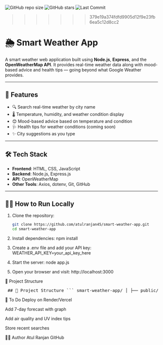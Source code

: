 
![GitHub repo size](https://img.shields.io/github/repo-size/atulranjan45/smart-weather-app)
![GitHub stars](https://img.shields.io/github/stars/atulranjan45/smart-weather-app?style=social)
![Last Commit](https://img.shields.io/github/last-commit/atulranjan45/smart-weather-app)

>>>>>>> 379e19a374fdfd9905d12f9e23fb6ea5c12d8cc2
# 🌦️ Smart Weather App

A smart weather web application built using **Node.js**, **Express**, and the **OpenWeatherMap API**. It provides real-time weather data along with mood-based advice and health tips — going beyond what Google Weather provides.

---

## 🚀 Features

- 🔍 Search real-time weather by city name
- 🌡️ Temperature, humidity, and weather condition display
- 😊 Mood-based advice based on temperature and condition
- 🩺 Health tips for weather conditions (coming soon)
- ✨ City suggestions as you type

---

## 🛠️ Tech Stack

- **Frontend**: HTML, CSS, JavaScript
- **Backend**: Node.js, Express.js
- **API**: OpenWeatherMap
- **Other Tools**: Axios, dotenv, Git, GitHub

---

## 🧑‍💻 How to Run Locally

1. Clone the repository:
   ```bash
   git clone https://github.com/atulranjan45/smart-weather-app.git
   cd smart-weather-app

2. Install dependencies:
npm install

3. Create a .env file and add your API key:
WEATHER_API_KEY=your_api_key_here

4. Start the server:
node app.js

5. Open your browser and visit:
http://localhost:3000


📁 Project Structure
<pre> ## 📁 Project Structure ``` smart-weather-app/ │ ├── public/ # Static files (HTML, CSS) ├── app.js # Express backend ├── .env # API key (not pushed to GitHub) ├── .gitignore # Ignore .env and node_modules └── README.md # Project description ``` </pre>



📌 To Do
 Deploy on Render/Vercel

 Add 7-day forecast with graph

 Add air quality and UV index tips

 Store recent searches

🙋‍♂️ Author
Atul Ranjan
GitHub

